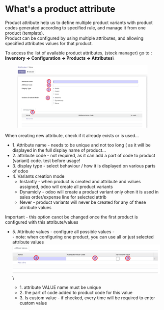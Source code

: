 # What's a product attribute

Product attribute help us to define multiple product variants with product codes generated according to specified rule, and manage it from one product (template).\
Product can be configured by using multiple attributes, and allowing specified attributes values for that product.

To access the list of available product attributes, (stock manager) go to :\
**Inventory -> Configuration -> Products -> Attributes**\


<figure><img src="../../.gitbook/assets/image (93).png" alt="" width="560"><figcaption></figcaption></figure>

When creating new attribute, check if it already exists or is used...

* 1\. Attribute name - needs to be unique and not too long ( as it will be displayed in the full display name of product...
* 2\. attribute code - not required, as it can add a part of code to product (variant) code. test before usage!
* 3\. display type - select behaviour / how it is displayed on various parts of odoo
* 4\. Variants creation mode&#x20;
  * Instantly - when product is created and attribute and values assigned, odoo will create all product variants
  * Dynamicly - odoo will create a product variant only ohen it is used in sales order/expense line for selected attrib
  * Never - product variants will never be created for any of these atrribute values

Important - this option canot be changed once the first product is configured with this attribute/values

* 5\. Attribute values - configure all possible values -\
  \- note: when configuring one product, you can use all or just selected attribute values\
  ![](<../../.gitbook/assets/image (94).png>)\

  * 1\. attribute VALUE name must be unique
  * 2\. the part of code added to product code for this value
  * 3\. Is custom value - if checked, every time will be required to enter custom value

